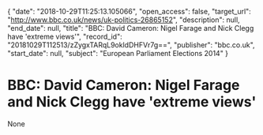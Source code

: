 {
  "date": "2018-10-29T11:25:13.105066", 
  "open_access": false, 
  "target_url": "http://www.bbc.co.uk/news/uk-politics-26865152", 
  "description": null, 
  "end_date": null, 
  "title": "BBC:  David Cameron: Nigel Farage and Nick Clegg have 'extreme views'", 
  "record_id": "20181029T112513/zZygxTARqL9okldDHFVr7g==", 
  "publisher": "bbc.co.uk", 
  "start_date": null, 
  "subject": "European Parliament Elections 2014"
}

# BBC:  David Cameron: Nigel Farage and Nick Clegg have 'extreme views'

None